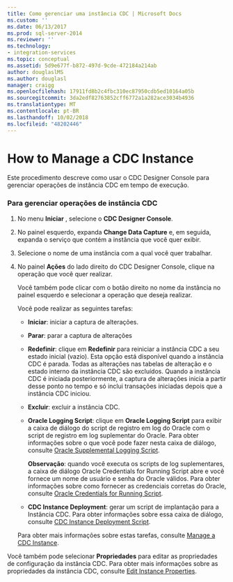 ```yaml
---
title: Como gerenciar uma instância CDC | Microsoft Docs
ms.custom: ''
ms.date: 06/13/2017
ms.prod: sql-server-2014
ms.reviewer: ''
ms.technology:
- integration-services
ms.topic: conceptual
ms.assetid: 5d9e677f-b872-497d-9cde-472184a214ab
author: douglaslMS
ms.author: douglasl
manager: craigg
ms.openlocfilehash: 17911fd8b2c4fbc310ec87950cdb5ed10164a05b
ms.sourcegitcommit: 3da2edf82763852cff6772a1a282ace3034b4936
ms.translationtype: MT
ms.contentlocale: pt-BR
ms.lasthandoff: 10/02/2018
ms.locfileid: "48202446"
---
```

# <a name="how-to-manage-a-cdc-instance"></a>How to Manage a CDC Instance
  Este procedimento descreve como usar o CDC Designer Console para gerenciar operações de instância CDC em tempo de execução.  
  
### <a name="to-manage-cdc-instance-operations"></a>Para gerenciar operações de instância CDC  
  
1.  No menu **Iniciar** , selecione o **CDC Designer Console**.  
  
2.  No painel esquerdo, expanda **Change Data Capture** e, em seguida, expanda o serviço que contém a instância que você quer exibir.  
  
3.  Selecione o nome de uma instância com a qual você quer trabalhar.  
  
4.  No painel **Ações** do lado direito do CDC Designer Console, clique na operação que você quer realizar.  
  
     Você também pode clicar com o botão direito no nome da instância no painel esquerdo e selecionar a operação que deseja realizar.  
  
     Você pode realizar as seguintes tarefas:  
  
    -   **Iniciar**: iniciar a captura de alterações.  
  
    -   **Parar**: parar a captura de alterações  
  
    -   **Redefinir**: clique em **Redefinir** para reiniciar a instância CDC a seu estado inicial (vazio). Esta opção está disponível quando a instância CDC é parada. Todas as alterações nas tabelas de alteração e o estado interno da instância CDC são excluídos. Quando a instância CDC é iniciada posteriormente, a captura de alterações inicia a partir desse ponto no tempo e só inclui transações iniciadas depois que a instância CDC iniciou.  
  
    -   **Excluir**: excluir a instância CDC.  
  
    -   **Oracle Logging Script**: clique em **Oracle Logging Script** para exibir a caixa de diálogo do script de registro em log do Oracle com o script de registro em log suplementar do Oracle. Para obter informações sobre o que você pode fazer nesta caixa de diálogo, consulte [Oracle Supplemental Logging Script](oracle-supplemental-logging-script.md).  
  
         **Observação**: quando você executa os scripts de log suplementares, a caixa de diálogo Oracle Credentials for Running Script abre e você fornece um nome de usuário e senha do Oracle válidos. Para obter informações sobre como fornecer as credenciais corretas do Oracle, consulte [Oracle Credentials for Running Script](oracle-credentials-for-running-script.md).  
  
    -   **CDC Instance Deployment**: gerar um script de implantação para a Instância CDC. Para obter informações sobre essa caixa de diálogo, consulte [CDC Instance Deployment Script](cdc-instance-deployment-script.md).  
  
     Para obter mais informações sobre estas tarefas, consulte [Manage a CDC Instance](manage-a-cdc-instance.md).  
  
 Você também pode selecionar **Propriedades** para editar as propriedades de configuração da instância CDC. Para obter mais informações sobre as propriedades da instância CDC, consulte [Edit Instance Properties](edit-instance-properties.md).  
  
  
